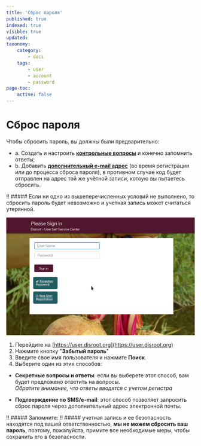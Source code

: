 ```yaml
---
title: 'Сброс пароля'
published: true
indexed: true
visible: true
updated:
taxonomy:
    category:
        - docs
    tags:
        - user
        - account
        - password
page-toc:
    active: false
---
```


# Сброс пароля
Чтобы сбросить пароль, вы должны были предварительно:

- a. Создать и настроить [**контрольные вопросы**](../../questions) и конечно запомнить ответы;
- b. Добавить [**дополнительный e-mail адрес**](../../profile) (во время регистрации или до процесса сброса пароля), в противном случае код будет отправлен на адрес той же учётной записи, котоую вы пытаетесь сбросить.

!! ##### Если ни одно из вышеперечисленных условий не выполнено, то сбросить пароль будет невозможно и учетная запись может считаться утерянной.

![](en/reset.gif)

1. Перейдите на [https://user.disroot.org](https://user.disroot.org)
2. Нажмите кнопку "**Забытый пароль**"
3. Введите свое имя пользователя и нажмите **Поиск**.
4. Выберите один из этих способов:
  - **Секретные вопросы и ответы**: если вы выберете этот способ, вам будет предложено ответить на вопросы.<br> *Обратите внимание, что ответы вводятся с учетом регистра*

  - **Подтверждение по SMS/e-mail**: этот способ позволяет запросить сброс пароля через дополнительный адрес электронной почты.

!! ##### Запомните:
!! ##### учетная запись и ее безопасность находятся под вашей ответственностью, **мы не можем сбросить ваш пароль**, поэтому, пожалуйста, примите все необходимые меры, чтобы сохранить его в безопасности.